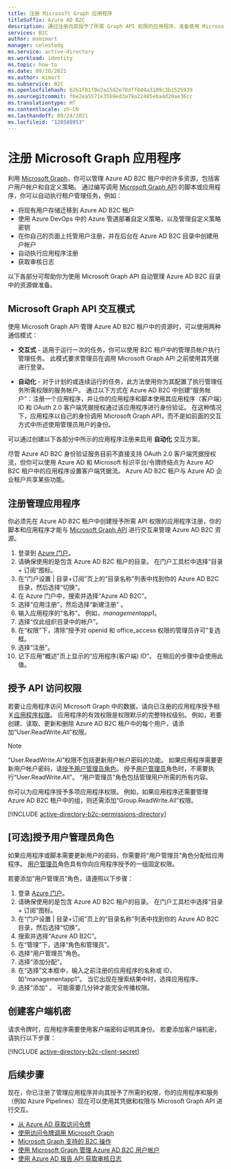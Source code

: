 ```yaml
---
title: 注册 Microsoft Graph 应用程序
titleSuffix: Azure AD B2C
description: 通过注册向其授予了所需 Graph API 权限的应用程序，准备使用 Microsoft Graph 管理 Azure AD B2C 资源。
services: B2C
author: msmimart
manager: celestedg
ms.service: active-directory
ms.workload: identity
ms.topic: how-to
ms.date: 09/20/2021
ms.author: mimart
ms.subservice: B2C
ms.openlocfilehash: 62b1f81f0e2a1582e78dff044a3109c3b1525939
ms.sourcegitcommit: f6e2ea5571e35b9ed3a79a22485eba4d20ae36cc
ms.translationtype: HT
ms.contentlocale: zh-CN
ms.lasthandoff: 09/24/2021
ms.locfileid: "128588953"
---
```

# <a name="register-a-microsoft-graph-application"></a>注册 Microsoft Graph 应用程序

利用 [Microsoft Graph][ms-graph]，你可以管理 Azure AD B2C 租户中的许多资源，包括客户用户帐户和自定义策略。 通过编写调用 [Microsoft Graph API][ms-graph-api] 的脚本或应用程序，你可以自动执行租户管理任务，例如：

* 将现有用户存储迁移到 Azure AD B2C 租户
* 使用 Azure DevOps 中的 Azure 管道部署自定义策略，以及管理自定义策略密钥
* 在你自己的页面上托管用户注册，并在后台在 Azure AD B2C 目录中创建用户帐户
* 自动执行应用程序注册
* 获取审核日志

以下各部分可帮助你为使用 Microsoft Graph API 自动管理 Azure AD B2C 目录中的资源做准备。

## <a name="microsoft-graph-api-interaction-modes"></a>Microsoft Graph API 交互模式

使用 Microsoft Graph API 管理 Azure AD B2C 租户中的资源时，可以使用两种通信模式：

* **交互式** - 适用于运行一次的任务，你可以使用 B2C 租户中的管理员帐户执行管理任务。 此模式要求管理员在调用 Microsoft Graph API 之前使用其凭据进行登录。

* **自动化** - 对于计划的或连续运行的任务，此方法使用你为其配置了执行管理任务所需权限的服务帐户。 通过以下方式在 Azure AD B2C 中创建“服务帐户”：注册一个应用程序，并让你的应用程序和脚本使用其应用程序（客户端）ID 和 OAuth 2.0 客户端凭据授权通过该应用程序进行身份验证。 在这种情况下，应用程序以自己的身份调用 Microsoft Graph API，而不是如前面的交互方式中所述使用管理员用户的身份。

可以通过创建以下各部分中所示的应用程序注册来启用 **自动化** 交互方案。

尽管 Azure AD B2C 身份验证服务目前不直接支持 OAuth 2.0 客户端凭据授权流，但你可以使用 Azure AD 和 Microsoft 标识平台/令牌终结点为 Azure AD B2C 租户中的应用程序设置客户端凭据流。 Azure AD B2C 租户与 Azure AD 企业租户共享某些功能。

## <a name="register-management-application"></a>注册管理应用程序

你必须先在 Azure AD B2C 租户中创建授予所需 API 权限的应用程序注册，你的脚本和应用程序才能与 [Microsoft Graph API][ms-graph-api] 进行交互来管理 Azure AD B2C 资源。

1. 登录到 [Azure 门户](https://portal.azure.com)。
1. 请确保使用的是包含 Azure AD B2C 租户的目录。 在门户工具栏中选择“目录 + 订阅”图标。
1. 在“门户设置 | 目录+订阅”页上的“目录名称”列表中找到你的 Azure AD B2C 目录，然后选择“切换”。
1. 在 Azure 门户中，搜索并选择“Azure AD B2C”。
1. 选择“应用注册”，然后选择“新建注册” 。
1. 输入应用程序的“名称”。 例如，*managementapp1*。
1. 选择“仅此组织目录中的帐户”。
1. 在“权限”下，清除“授予对 openid 和 office_access 权限的管理员许可”复选框。
1. 选择“注册”。
1. 记下应用“概述”页上显示的“应用程序(客户端) ID”。 在稍后的步骤中会使用此值。

## <a name="grant-api-access"></a>授予 API 访问权限

若要让应用程序访问 Microsoft Graph 中的数据，请向已注册的应用程序授予相关[应用程序权限](/graph/permissions-reference)。 应用程序的有效权限是权限默示的完整特权级别。 例如，若要创建、读取、更新和删除 Azure AD B2C 租户中的每个用户，请添加“User.ReadWrite.All”权限。 

> [!NOTE]
> “User.ReadWrite.Al”权限不包括更新用户帐户密码的功能。 如果应用程序需要更新用户帐户密码，请[授予用户管理员角色](#optional-grant-user-administrator-role)。 授予[用户管理员](../active-directory/roles/permissions-reference.md#user-administrator)角色时，不需要执行“User.ReadWrite.All”。 “用户管理员”角色包括管理用户所需的所有内容。

你可以为应用程序授予多项应用程序权限。 例如，如果应用程序还需要管理 Azure AD B2C 租户中的组，则还需添加“Group.ReadWrite.All”权限。 

[!INCLUDE [active-directory-b2c-permissions-directory](../../includes/active-directory-b2c-permissions-directory.md)]


## <a name="optional-grant-user-administrator-role"></a>[可选]授予用户管理员角色

如果应用程序或脚本需要更新用户的密码，你需要将“用户管理员”角色分配给应用程序。 [用户管理员](../active-directory/roles/permissions-reference.md#user-administrator)角色具有你向应用程序授予的一组固定权限。 

若要添加“用户管理员”角色，请遵照以下步骤：

1. 登录 [Azure 门户](https://portal.azure.com)。
1. 请确保使用的是包含 Azure AD B2C 租户的目录。 在门户工具栏中选择“目录 + 订阅”图标。
1. 在“门户设置 | 目录+订阅”页上的“目录名称”列表中找到你的 Azure AD B2C 目录，然后选择“切换”。
1. 搜索并选择“Azure AD B2C”。
1. 在“管理”下，选择“角色和管理员”。 
1. 选择“用户管理员”角色。 
1. 选择“添加分配”。
1. 在“选择”文本框中，输入之前注册的应用程序的名称或 ID，如“managementapp1”。 当它出现在搜索结果中时，选择应用程序。
1. 选择“添加”  。 可能需要几分钟才能完全传播权限。

## <a name="create-client-secret"></a>创建客户端机密

请求令牌时，应用程序需要使用客户端密码证明其身份。 若要添加客户端机密，请执行以下步骤：

[!INCLUDE [active-directory-b2c-client-secret](../../includes/active-directory-b2c-client-secret.md)]


## <a name="next-steps"></a>后续步骤

现在，你已注册了管理应用程序并向其授予了所需的权限，你的应用程序和服务（例如 Azure Pipelines）现在可以使用其凭据和权限与 Microsoft Graph API 进行交互。 

* [从 Azure AD 获取访问令牌](/graph/auth-v2-service#4-get-an-access-token)
* [使用访问令牌调用 Microsoft Graph](/graph/auth-v2-service#4-get-an-access-token)
* [Microsoft Graph 支持的 B2C 操作](microsoft-graph-operations.md)
* [使用 Microsoft Graph 管理 Azure AD B2C 用户帐户](microsoft-graph-operations.md)
* [使用 Azure AD 报告 API 获取审核日志](view-audit-logs.md#get-audit-logs-with-the-azure-ad-reporting-api)

<!-- LINKS -->
[ms-graph]: /graph/
[ms-graph-api]: /graph/api/overview